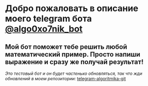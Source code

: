 # Добро пожаловать в описание моего telegram бота [@algo0xo7nik_bot](https://t.me/algo0xo7nik_bot/)

## Мой бот поможет тебе решить любой математический пример. Просто напиши выражение и сразу же получай результат!

*Это тестовый бот и он будет частенько обновляться, так что жди обновлений в моем репозитории:* [telegram-algoritmika-git](https://github.com/0xo7nik/telegram-algoritmika-git/)
